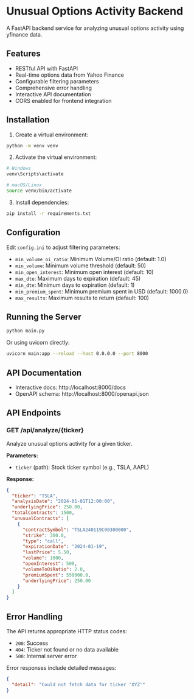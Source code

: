 # Unusual Options Activity Backend

A FastAPI backend service for analyzing unusual options activity using yfinance data.

## Features

- RESTful API with FastAPI
- Real-time options data from Yahoo Finance
- Configurable filtering parameters
- Comprehensive error handling
- Interactive API documentation
- CORS enabled for frontend integration

## Installation

1. Create a virtual environment:
```bash
python -m venv venv
```

2. Activate the virtual environment:
```bash
# Windows
venv\Scripts\activate

# macOS/Linux
source venv/bin/activate
```

3. Install dependencies:
```bash
pip install -r requirements.txt
```

## Configuration

Edit `config.ini` to adjust filtering parameters:

- `min_volume_oi_ratio`: Minimum Volume/OI ratio (default: 1.0)
- `min_volume`: Minimum volume threshold (default: 50)
- `min_open_interest`: Minimum open interest (default: 10)
- `max_dte`: Maximum days to expiration (default: 45)
- `min_dte`: Minimum days to expiration (default: 1)
- `min_premium_spent`: Minimum premium spent in USD (default: 1000.0)
- `max_results`: Maximum results to return (default: 100)

## Running the Server

```bash
python main.py
```

Or using uvicorn directly:
```bash
uvicorn main:app --reload --host 0.0.0.0 --port 8000
```

## API Documentation

- Interactive docs: http://localhost:8000/docs
- OpenAPI schema: http://localhost:8000/openapi.json

## API Endpoints

### GET /api/analyze/{ticker}

Analyze unusual options activity for a given ticker.

**Parameters:**
- `ticker` (path): Stock ticker symbol (e.g., TSLA, AAPL)

**Response:**
```json
{
  "ticker": "TSLA",
  "analysisDate": "2024-01-01T12:00:00",
  "underlyingPrice": 250.00,
  "totalContracts": 1500,
  "unusualContracts": [
    {
      "contractSymbol": "TSLA240119C00300000",
      "strike": 300.0,
      "type": "call",
      "expirationDate": "2024-01-19",
      "lastPrice": 5.50,
      "volume": 1000,
      "openInterest": 500,
      "volumeToOiRatio": 2.0,
      "premiumSpent": 550000.0,
      "underlyingPrice": 250.00
    }
  ]
}
```

## Error Handling

The API returns appropriate HTTP status codes:
- `200`: Success
- `404`: Ticker not found or no data available
- `500`: Internal server error

Error responses include detailed messages:
```json
{
  "detail": "Could not fetch data for ticker 'XYZ'"
}
```

